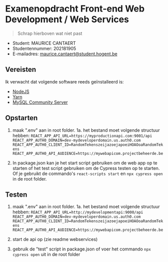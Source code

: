 # Examenopdracht Front-end Web Development / Web Services

> Schrap hierboven wat niet past

- Student: MAURICE CANTAERT
- Studentennummer: 202181905
- E-mailadres: maurice.cantaert@student.hogent.be

## Vereisten

Ik verwacht dat volgende software reeds geïnstalleerd is:

- [NodeJS](https://nodejs.org)
- [Yarn](https://yarnpkg.com)
- [MySQL Community Server](https://dev.mysql.com/downloads/mysql/)

## Opstarten

1. maak ".env" aan in root folder.
1a. het bestand moet volgende structuur hebben:
`REACT_APP_API_URL=https://myproductionapi.com:9001/api
REACT_APP_AUTH0_DOMAIN=dev-mydeveloperdomain.us.auth0.com
REACT_APP_AUTH0_CLIENT_ID=RandomTekenszeijazoejapoeiHOAOoaRandomTekens
REACT_APP_AUTH0_API_AUDIENCE=https://mywebapicom.projectbeheerde.be`

2. In package.json kan je het start script gebruiken om de web app op te starten of het test script gebruiken om de Cypress testen op te starten.
Of je gebruikt de commando's `react-scripts start` en `npx cypress open` in de root folder.

## Testen

1. maak ".env" aan in root folder.
1a. het bestand moet volgende structuur hebben:
`REACT_APP_API_URL=http://mydevelopmentapi:9000/api
REACT_APP_AUTH0_DOMAIN=dev-mydeveloperdomain.us.auth0.com
REACT_APP_AUTH0_CLIENT_ID=RandomTekenszeijazoejapoeiHOAOoaRandomTekens
REACT_APP_AUTH0_API_AUDIENCE=https://mywebapicom.projectbeheerde.be`

2. start de api op (zie readme webservices)
3. gebruik de "test" script in package.json of voer het commando `npx cypress open` uit in de root folder 
